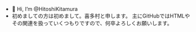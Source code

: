 - 👋 Hi, I’m @HitoshiKitamura
- 初めましての方は初めまして。喜多村と申します。
主にGitHubではHTMLやその関連を扱っていくつもりですので、何卒よろしくお願いします。

<!---

--->
